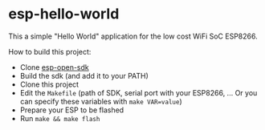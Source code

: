 esp-hello-world
========

This a simple "Hello World" application for the low cost WiFi SoC ESP8266.

How to build this project:

* Clone [esp-open-sdk](https://github.com/pfalcon/esp-open-sdk)
* Build the sdk (and add it to your PATH)
* Clone this project
* Edit the ``Makefile`` (path of SDK, serial port with your ESP8266, ... Or you can specify these variables with ``make VAR=value``)
* Prepare your ESP to be flashed
* Run ``make && make flash``
